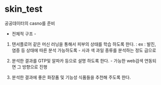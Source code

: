 # skin_test

공공데이터의 casno를 준비

- 전체적 구조 - 
1. 탠서플로어 같은 머신 러닝을 통해서 피부의 상태를 학습 하도록 한다. 
 : ex : 발진, 염증 등 상태에 따른 분석 가능하도록 - 사과 색 과일 종류를 분석하는 정도 급으로 

2. 분석한 결과를 GTP및 알파카 등으로 설명 하도록 한다. - 가능한 web검색 연동되면 그 방향으로 진행

3. 분석한 결과에 좋은 화장품 및 기능성 식품들을 추천해 주도록 한다.